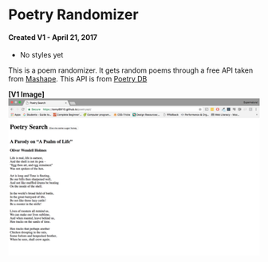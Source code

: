 # Poetry Randomizer

#### Created V1 - April 21, 2017
 * No styles yet


This is a poem randomizer. It gets random poems through a free API taken from [Mashape](https://market.mashape.com/thundercomb/poetry-db#author-author). This API is from [Poetry DB](http://poetrydb.org)


**[V1 Image]**
![V1 Image](screenshot.png "V1 Image")
